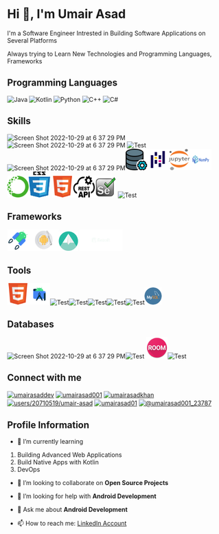 
# Hi 👋, I'm Umair Asad

I'm a Software Engineer Intrested in Building Software Applications on Several Platforms

Always trying to Learn New Technologies and Programming Languages, Frameworks


## Programming Languages


![Java](https://img.shields.io/badge/-Java-black?style=flat-square&logo=java&logoColor=white)
![Kotlin](https://img.shields.io/badge/-Kotlin-000?&logo=Kotlin)
![Python](https://img.shields.io/badge/-Python-000?&logo=Python)
![C++](https://img.shields.io/badge/-C++-black?style=flat-square&logo=c%2B%2B&logoColor=white)
![C#](https://img.shields.io/badge/-C%23-black?style=flat-square&logo=c%20sharp&logoColor=white)





## Skills

<img width="50" height="50" alt="Screen Shot 2022-10-29 at 6 37 29 PM" src="https://user-images.githubusercontent.com/29167110/199557238-1f426397-0c50-4581-a801-9844778bdfef.png"><img width="50" height="50" alt="Screen Shot 2022-10-29 at 6 37 29 PM" src="https://user-images.githubusercontent.com/29167110/199558516-1a1156c8-083d-44eb-85e3-cece335ef61c.png">
<img width="50" height="50" alt="Test" src="https://user-images.githubusercontent.com/29167110/199563587-f85e0d43-8f55-481b-ab67-5eaa5906f465.png"><img width="50" height="50" alt="Screen Shot 2022-10-29 at 6 37 29 PM" src="https://user-images.githubusercontent.com/29167110/199562082-ea7aa8ca-ef1c-46d5-852e-2739128a6ca5.png"><img width="50" height="50" alt="Screen Shot 2022-10-29 at 6 37 29 PM" src="https://github.com/Umairasaddev/images/blob/main/servers.png"><img width="50" height="50" alt="Screen Shot 2022-10-29 at 6 37 29 PM" src="https://github.com/Umairasaddev/images/blob/main/pandas.png"><img width="50" height="50" alt="Screen Shot 2022-10-29 at 6 37 29 PM" src="https://github.com/Umairasaddev/images/blob/main/Jupyter_logo.svg%20(1).png"><img width="50" height="50" src="https://github.com/Umairasaddev/images/blob/main/Numpy.png"><img width="50" height="50" src="https://github.com/Umairasaddev/images/blob/main/conda.png"><img width="50" height="60" src = "https://github.com/Umairasaddev/images/blob/main/css.png"> <img width="50" height="50"
 src="https://github.com/Umairasaddev/images/blob/main/html5-logo-31813.png"><img width="50" height="50"
 src="https://github.com/Umairasaddev/images/blob/main/rest-api-icon.png"><img width="50" height="50"
 src="https://github.com/Umairasaddev/images/blob/main/selenium.png"> 
<img width="50" height="50" alt="Test" src="https://user-images.githubusercontent.com/29167110/199562665-8d2c7a74-15b2-4aa5-b844-2afe3e937638.png">
 
     
     








## Frameworks



<img width="50" height="50" alt="Test" src="https://github.com/Umairasaddev/images/blob/main/jetpack-removebg-preview.png"><img width="70" height="50" alt="Test" src="https://github.com/Umairasaddev/images/blob/main/butterknife-removebg-preview.png"><img width="45" height="45" alt="Test" src="https://github.com/Umairasaddev/images/blob/main/glidenew.png">
<img width="100" height="50" alt="Test" src="https://github.com/Umairasaddev/images/blob/main/retrofit-removebg-preview.png">




## Tools


<!-- <img width="50" height="50" alt="Test" src="https://user-images.githubusercontent.com/29167110/199566469-9b31d196-aa48-4d76-9992-37147c16ba2a.png">
<img width="50" height="50" alt="Test" src="https://user-images.githubusercontent.com/29167110/199566478-dea25cd8-9195-427d-a938-caa2c63bcc58.png">
<img width="50" height="50" alt="Test" src="https://user-images.githubusercontent.com/29167110/199566826-645c6af2-cf29-40b1-a4dc-d6932ee40229.png">

<img width="50" height="50" alt="Test" src="https://user-images.githubusercontent.com/29167110/199611158-73f084f2-2c40-422b-a65c-8c2ad60c9637.png">
<img width="50" height="50" alt="Test" src="https://user-images.githubusercontent.com/29167110/199611463-0b74c64e-40d1-4992-af16-70c1693213fd.png">
<img width="50" height="50" alt="Test" src="https://user-images.githubusercontent.com/29167110/199611588-6dbf97c9-b704-4bb4-8db0-076b97c08c82.png"> -->


<img width="50" height="50"
 src="https://github.com/Umairasaddev/images/blob/main/html5-logo-31813.png"><img width="50" height="50" alt="Test" src="https://github.com/Umairasaddev/images/blob/main/androidstudio-removebg-preview.png"><img width="50" height="50" alt="Test" src="https://user-images.githubusercontent.com/29167110/199565787-27dcc5d2-5608-4b49-8feb-fec0b53d05f9.png"><img width="50" height="50" alt="Test" src="https://user-images.githubusercontent.com/29167110/199567041-d62b4f45-11ab-48ec-9870-08fa0d58d335.png"><img width="50" height="50" alt="Test" src="https://user-images.githubusercontent.com/29167110/199566820-4ae95bb7-d86e-4078-bcf4-fb1c47900de8.png"><img width="50" height="50" alt="Test" src="https://user-images.githubusercontent.com/29167110/199611160-22550c92-b41e-4e3f-b27e-b174cc6965bf.png"><img width="50" height="50" alt="Test" src="https://user-images.githubusercontent.com/29167110/199612200-310750a8-54f0-445b-aeac-115ff54f450d.png"><img width="40" height="40" alt="Test" src="https://github.com/Umairasaddev/images/blob/main/mysqlserver-removebg-preview.png">
## Databases
<img width="50" height="50" alt="Screen Shot 2022-10-29 at 6 37 29 PM" src="https://user-images.githubusercontent.com/29167110/199562082-ea7aa8ca-ef1c-46d5-852e-2739128a6ca5.png"><img width="50" height="50" alt="Test" src="https://user-images.githubusercontent.com/29167110/199612181-95dd4819-9e83-473e-82ed-3cc103c5c70f.png">
<img width="50" height="50" alt="Test" src="https://github.com/Umairasaddev/images/blob/main/room.png"><img width="50" height="50" alt="Test" src="https://user-images.githubusercontent.com/29167110/199611929-b357e96f-2660-422b-bffc-a802fce673c7.png">

## Connect with me
<p align="left">
<a href="https://dev.to/umairasaddev" target="blank"><img align="center" src="https://raw.githubusercontent.com/rahuldkjain/github-profile-readme-generator/master/src/images/icons/Social/devto.svg" alt="umairasaddev" height="30" width="40" /></a>
<a href="https://twitter.com/umairasad001" target="blank"><img align="center" src="https://raw.githubusercontent.com/rahuldkjain/github-profile-readme-generator/master/src/images/icons/Social/twitter.svg" alt="umairasad001" height="30" width="40" /></a>
<a href="https://www.linkedin.com/in/umair-asad-khan/" target="blank"><img align="center" src="https://raw.githubusercontent.com/rahuldkjain/github-profile-readme-generator/master/src/images/icons/Social/linked-in-alt.svg" alt="umairasadkhan" height="30" width="40" /></a>
<a href="https://stackoverflow.com/users/20710519/umair-asad" target="blank"><img align="center" src="https://raw.githubusercontent.com/rahuldkjain/github-profile-readme-generator/master/src/images/icons/Social/stack-overflow.svg" alt="users/20710519/umair-asad" height="30" width="40" /></a>
<a href="https://instagram.com/umairasad01" target="blank"><img align="center" src="https://raw.githubusercontent.com/rahuldkjain/github-profile-readme-generator/master/src/images/icons/Social/instagram.svg" alt="umairasad01" height="30" width="40" /></a>
<a href="https://medium.com/@umairasad001_23787" target="blank"><img align="center" src="https://raw.githubusercontent.com/rahuldkjain/github-profile-readme-generator/master/src/images/icons/Social/medium.svg" alt="@umairasad001_23787" height="30" width="40" /></a>


</p>





## Profile Information

- 🌱 I’m currently learning 
1. Building Advanced Web Applications
2. Build Native Apps with Kotlin
3. DevOps

- 👯 I’m looking to collaborate on **Open Source Projects**

- 🤝 I’m looking for help with **Android Development**

- 💬 Ask me about **Android Development**

- 📫 How to reach me: [LinkedIn Account](https://www.linkedin.com/in/umair-asad-khan/)





